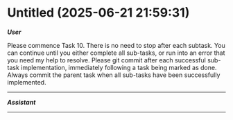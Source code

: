<!-- Generated by SpecStory -->

# Untitled (2025-06-21 21:59:31)

_**User**_

Please commence Task 10. There is no need to stop after each subtask. You can continue until you either complete all sub-tasks, or run into an error that you need my help to resolve. Please git commit after each successful sub-task implementation, immediately following a task being marked as done. Always commit the parent task when all sub-tasks have been successfully implemented.

---

_**Assistant**_



---

